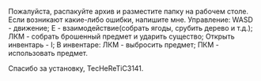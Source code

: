 Пожалуйста, распакуйте архив и разместите папку на рабочем столе.
Если возникают какие-либо ошибки, напишите мне.
Управление:
WASD - движение;
E - взаимодействие(собрать ягоды, срубить дерево и т.д.);
ЛКМ - собрать брошенный предмет и ударить существо;
Открыть инвентарь - I;
В инвентаре:
ЛКМ - выбросить предмет;
ПКМ - использовать предмет.

Спасибо за установку, TecHeReTiC3141.

